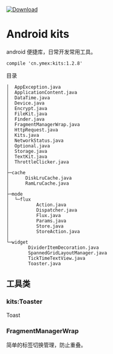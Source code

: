 [ ![Download](https://api.bintray.com/packages/ymex/maven/kits/images/download.svg) ](https://bintray.com/ymex/maven/kits/_latestVersion)

# Android kits

android 便捷库，日常开发常用工具。

```
compile 'cn.ymex:kits:1.2.8'
```

目录
```
│  AppException.java
│  ApplicationContent.java
│  DataTime.java
│  Device.java
│  Encrypt.java
│  FileKit.java
│  Finder.java
│  FragmentManagerWrap.java
│  HttpRequest.java
│  Kits.java
│  NetworkStatus.java
│  Optional.java
│  Storage.java
│  TextKit.java
│  ThrottleClicker.java
│
├─cache
│      DiskLruCache.java
│      RamLruCache.java
│
├─mode
│  └─flux
│          Action.java
│          Dispatcher.java
│          Flux.java
│          Params.java
│          Store.java
│          StoreAction.java
│
└─widget
        DividerItemDecoration.java
        SpannedGridLayoutManager.java
        TickTimeTextView.java
        Toaster.java

```

## 工具类


### kits:Toaster
Toast

### FragmentManagerWrap
简单的标签切换管理，防止重叠。
